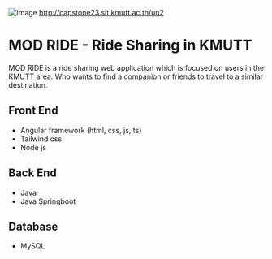 ![image](https://github.com/INT371-MOD-RIDE/MOD-RIDE.github/assets/73602900/c2504858-0e1d-4418-b492-a47e4468d6f6)
http://capstone23.sit.kmutt.ac.th/un2

# MOD RIDE - Ride Sharing in KMUTT
MOD RIDE is a ride sharing web application which is focused on users in the KMUTT area. Who wants to find a companion or friends to travel to a similar destination.

## Front End
- Angular framework (html, css, js, ts)
- Tailwind css
- Node js

## Back End
- Java
- Java Springboot

## Database
- MySQL
